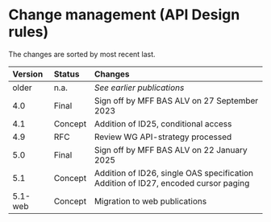 # Change management (API Design rules)

The changes are sorted by most recent last.

| Version | Status   | Changes    |
| :------ | :------- | :--------- |
| older   | n.a.     | _See earlier publications_ |
| 4.0     | Final    | Sign off by MFF BAS ALV on 27 September 2023 |
| 4.1     | Concept    | Addition of ID25, conditional access |
| 4.9     | RFC    | Review WG API-strategy processed |
| 5.0     | Final    | Sign off by MFF BAS ALV on 22 January 2025 |
| 5.1     | Concept    | Addition of ID26, single OAS specification<br>Addition of ID27, encoded cursor paging<br> |
| 5.1-web | Concept | Migration to web publications |

